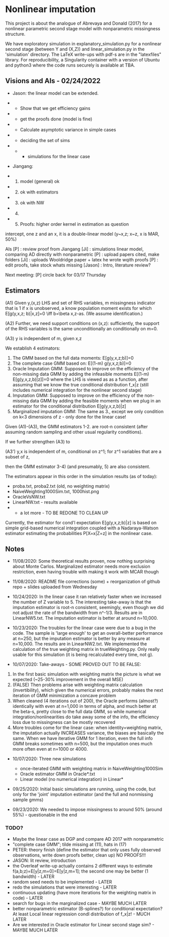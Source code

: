# Nonlinear imputation

This project is about the analogue of Abrevaya and Donald (2017) for a nonlinear
 parametric second stage model with nonparametric missingness structure.

We have exploratory simulation in explanatory_simulation.py for a nonlinear
second stage (between Y and (X,Z)) and linear_simulation.py in the 'simulation'
directory. The LaTeX write-ups with pdf-s are in the "latexfiles" library. For
reproducibility, a Singularity container with a version of Ubuntu and python3
where the code runs securely is available at TBA.

## Visions and AIs - 02/24/2022

* Jason: the linear model can be extended.
*  * Show that we get efficiency gains
*  * get the proofs done (model is fine)
*  * Calculate asymptotic variance in simple cases
*  * deciding the set of sims
*   * * simulations for the linear case

* Jiangang: 
* 1. model (general) ok
* 2. ok with estimators
* 3. ok with NW
* 4. 
* 5. Proofs: higher order kernel in estimation as question

intercept, one z and an x, it is a double-linear model (y~x,z; x~z, x is MAR, 50%)


AIs
[P] : review proof from Jiangang
[Ji] : simulations linear model, comparing AD directly with nonparametric
[P] : upload papers cited, make folders
[Ji] : uploads Wooldridge paper + latex he wrote wqith proofs
[P] : edit proofs, take stock whats missing
[Jason] : Intro, literature review?

Next meeting: [P] circle back for 03/17 Thursday


## Estimators

(A1) Given y,(x,z) LHS and set of RHS variables, m missingness indicator that is
1 if x is unobserved, a know population moment exists for which
     E[g(y,x,z; b)|x,z]=0 \\iff b=\\beta
x,z-as. (We assume identification.)

(A2) Further, we need support conditions on (x,z): sufficiently, the support of
the RHS variables is the same unconditionally an conditionally on m=0.

(A3) y is independent of m, given x,z

We establish 4 estimators:

1. The GMM based on the full data moments: E[g(y,x,z;b)]=0
2. The complete case GMM based on: E[(1-m) g(y,x,z;b)]=0
3. Oracle Imputation GMM: Supposed to improve on the efficiency of the
non-missing data GMM by adding the infeasible moments
E[(1-m) E[g(y,x,z,b)|z]]=0 where the LHS is viewed as as a function, after
assuming that we know the true conditional distribution f_x|z
(still includes numerical integration for the nonlinear second stage)
4. Imputation GMM: Supposed to improve on the efficiency of the non-missing data
GMM by adding the feasible moments when we plug in an estimator for the
conditional distribution E[g(y,x,z,b)|z]
5. Marginalized imputation GMM: The same as 3., except we only condition on k<3
dimensions of z - only done for the linear case!

Given (A1)-(A3), the GMM estimators 1-2. are root-n consistent
(after assuming random sampling and other usual regularity conditions).

If we further strengthen (A3) to

(A3') y,x is independent of m, conditional on z^1; for z^1 variables that are a
 subset of z,

then the GMM estimator 3-4) (and presumably, 5) are also consistent.

The estimators appear in this order in the simulation results (as of today):
* proba.txt, proba2.txt (old, no weighting matrix)
* NaiveWeighting1000Sim.txt, 1000hist.png
* OracleVsNW.txt
* LinearNW.txt - results available
* + a lot more - TO BE REDONE TO CLEAN UP

Currently, the estimator for cond'l expectation E[g(y,x,z;b)|z] is based on
simple grid-based numerical integration coupled with a Nadaraya-Watson estimator
estimating the probabilities P[X=x|Z=z] in the nonlinear case.

## Notes
* 11/08/2020: Some theoretical results proven, now nothing surprising about
Monte Carlos. Marginalized estimator needs more exclusion restriction, even
having trouble with making it work with MCAR though

* 11/08/2020: README file corrections (some) + reorganization of github
repo + slides uploaded from Wednesday

* 10/24/2020: In the linear case it ran relatively faster when we increased the
number of Z variable to 5. The interesting take-away is that the imputation
estimator is root-n consistent, seemingly, even though we did not adjust the
rate of the bandwidth from n^-1/3. Results are in LinearNW5.txt. The imputation
estimator is better at around n=10,000.

* 10/23/2020: The troubles for the linear case were due to a bug in the code.
The sample is 'large enough' to get an overall-better performance at n=250,
but the imputation estimator is better by any measure at n=10,000.
The results are in LinearNW2.txt. We implemented the calculation of the true
weighting matrix in trueWeighting.py. Only really usable for this simulation
(it is being recalculated every time, not g).

* 10/07/2020: Take-aways - SOME PROVED OUT TO BE FALSE:
1. In the first  basic simulation with weighting matrix the picture is what we
expected (~25-30% improvement in the overall MSE)
2. (FALSE) Then problems arise with weighting matrix calculation
(invertibility), which given the numerical errors, probably makes the next
iteration of GMM minimization a concave problem
3. When cleaned (4 iterations out of 200), the Oracle performs (almost?)
identically with even at n=1,000 in terms of alpha, and much better at the
beta-s, pretty close to the full data GMM, so while numerical
integration/nonlinearities do take away some of the info, the efficiency
loss due to missingness can be mostly recovered
4. More troubles come for the linear case: when identity=weighting matrix,
the imputation actually INCREASES variance, the biases are basically the same.
When we have iterative GMM for 1 iteration, even the full info GMM breaks
sometimes with n=500, but the imputation ones much more often even at
n=1000 or 4000.

* 10/07/2020: Three new simulations
   - once-iterated GMM with weighting matrix in NaiveWeighting1000Sim
   -  Oracle estimator GMM in Oracle*.txt
   - Linear model (no numerical integration) in Linear*

* 09/25/2020: Initial basic simulations are running, using the code,
but only for the 'joint' imputation estimator (and the full and nonmissing
sample gmms)
* 09/23/2020: We needed to impose missingness to around 50% (around 55%) -
questionable in the end

### TODO?
- Maybe the linear case as DGP and compare AD 2017 with nonparametric
- "complete case GMM"; tilde missing at (11), hats in (17)
- PETER: theory finish (define the estimator that only uses fully observed observations, write down proofs better, clean up)  NO PROOFS!!!
- JASON: lit review, introduction
- the Overleaf write-up actually contains 2 different ways to estimate f(a,b;z)=E[y|z,m=0]=E[y|z,m=1]; the second one may be better (1 bandwidth) - LATER
- random seed needs to be implemented - LATER
- redo the simulations that were interesting - LATER
- continuous updating (have more iterations for the weighting matrix in code) - LATER
- search for bugs in the marginalized case - MAYBE MUCH LATER
- better nonparametric estimator (B-splines?) for conditional expectation? At least Local linear regression condl distribution of f_x|z! - MUCH LATER
- Are we interested in Oracle estimator for Linear second stage sim? - MAYBE MUCH LATER
